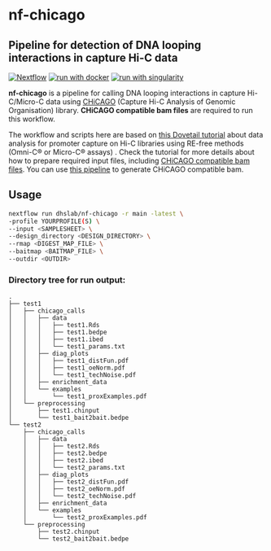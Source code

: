 # nf-chicago
## Pipeline for detection of DNA looping interactions in capture Hi-C data


[![Nextflow](https://img.shields.io/badge/nextflow%20DSL2-%E2%89%A522.10.1-23aa62.svg)](https://www.nextflow.io/)
[![run with docker](https://img.shields.io/badge/run%20with-docker-0db7ed?labelColor=000000&logo=docker)](https://www.docker.com/)
[![run with singularity](https://img.shields.io/badge/run%20with-singularity-1d355c.svg?labelColor=000000)](https://sylabs.io/docs/)


**nf-chicago** is a pipeline for calling DNA looping interactions in capture Hi-C/Micro-C data using [CHiCAGO](https://www.bioconductor.org/packages/devel/bioc/vignettes/Chicago/inst/doc/Chicago.html) (Capture Hi-C Analysis of Genomic Organisation) library. **CHiCAGO compatible bam files** are required to run this workflow.

The workflow and scripts here are based on [this Dovetail tutorial](https://dovetail-capture.readthedocs.io/en/latest/interactions.html) about data analysis for promoter capture on Hi-C libraries using RE-free methods (Omni-C® or Micro-C® assays) . Check the tutorial for more details about how to prepare required input files, including [CHiCAGO compatible bam files](https://dovetail-capture.readthedocs.io/en/latest/fastq_to_bam.html#chibam). You can use [this pipeline](https://github.com/dhslab/nf-core-hic) to generate CHiCAGO compatible bam.

## Usage
   ```bash
   nextflow run dhslab/nf-chicago -r main -latest \
   -profile YOURPROFILE(S) \
   --input <SAMPLESHEET> \
   --design_directory <DESIGN_DIRECTORY> \
   --rmap <DIGEST_MAP_FILE> \
   --baitmap <BAITMAP_FILE> \
   --outdir <OUTDIR> 
   ```
### **Directory tree for run output:**

```
.
├── test1
│   ├── chicago_calls
│   │   ├── data
│   │   │   ├── test1.Rds
│   │   │   ├── test1.bedpe
│   │   │   ├── test1.ibed
│   │   │   └── test1_params.txt
│   │   ├── diag_plots
│   │   │   ├── test1_distFun.pdf
│   │   │   ├── test1_oeNorm.pdf
│   │   │   └── test1_techNoise.pdf
│   │   ├── enrichment_data
│   │   └── examples
│   │       └── test1_proxExamples.pdf
│   └── preprocessing
│       ├── test1.chinput
│       └── test1_bait2bait.bedpe
└── test2
    ├── chicago_calls
    │   ├── data
    │   │   ├── test2.Rds
    │   │   ├── test2.bedpe
    │   │   ├── test2.ibed
    │   │   └── test2_params.txt
    │   ├── diag_plots
    │   │   ├── test2_distFun.pdf
    │   │   ├── test2_oeNorm.pdf
    │   │   └── test2_techNoise.pdf
    │   ├── enrichment_data
    │   └── examples
    │       └── test2_proxExamples.pdf
    └── preprocessing
        ├── test2.chinput
        └── test2_bait2bait.bedpe
```